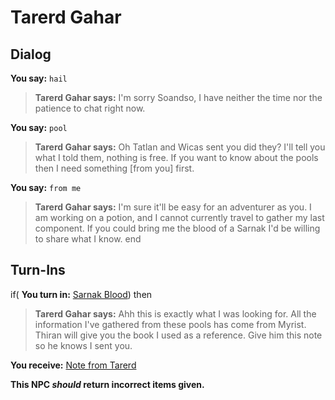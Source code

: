 # Tarerd Gahar

## Dialog

**You say:** `hail`



>**Tarerd Gahar says:** I'm sorry Soandso, I have neither the time nor the patience to chat right now.


**You say:** `pool`



>**Tarerd Gahar says:** Oh Tatlan and Wicas sent you did they? I'll tell you what I told them, nothing is free. If you want to know about the pools then I need something [from you] first.

**You say:** `from me`



>**Tarerd Gahar says:** I'm sure it'll be easy for an adventurer as you. I am working on a potion, and I cannot currently travel to gather my last component. If you could bring me the blood of a Sarnak I'd be willing to share what I know.
end

## Turn-Ins



if( **You turn in:** [Sarnak Blood](/item/22519)) then 


>**Tarerd Gahar says:** Ahh this is exactly what I was looking for. All the information I've gathered from these pools has come from Myrist. Thiran will give you the book I used as a reference. Give him this note so he knows I sent you.


 **You receive:**  [Note from Tarerd](/item/15958) 

**This NPC *should* return incorrect items given.**
